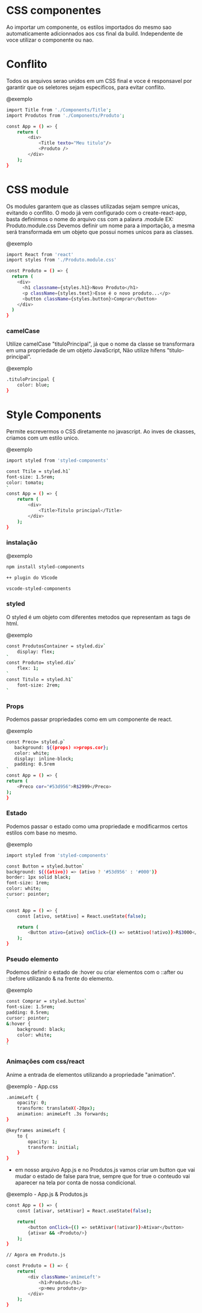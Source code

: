 # CSS componentes #

Ao importar um componente, os estilos importados do mesmo sao automaticamente adicionnados aos css final da build. Independente de voce utilizar o componente ou nao. 

# Conflito #

Todos os arquivos serao unidos em um CSS final e voce é responsavel por garantir que os seletores sejam especificos, para evitar conflito.

@exemplo
```bash
import Title from './Components/Title';
import Produtos from './Components/Produto';

const App = () => {
    return (
        <div>
            <Title texto="Meu titulo"/>
            <Produto />
        </div>
    );
}
```

# CSS module #

Os modules garantem que as classes utilizadas sejam sempre unicas, evitando o conflito. O modo já vem configurado com o create-react-app, basta definirmos o nome do arquivo css com a palavra .module EX: Produto.module.css Devemos definir um nome para a importação, a mesma será transformada em um objeto que possui nomes unicos para as classes.

@exemplo
```bash
import React from 'react'
import styles from './Produto.module.css'

const Produto = () => {
  return (
    <div>
      <h1 classname={styles.h1}>Novo Produto</h1>
      <p className={styles.text}>Esse é o novo produto...</p>
      <button className={styles.button}>Comprar</button>
    </div>
  )
}
```
### camelCase ###

Utilize camelCase "tituloPrincipal", já que o nome da classe se transformara em uma propriedade de um objeto JavaScript, Não utilize hifens "titulo-principal".

@exemplo
```bash
.tituloPrincipal {
    color: blue;
}
```
# Style Components #

Permite escrevermos o CSS diretamente no javascript. Ao inves de ckasses, criamos com um estilo unico.

@exemplo
```bash
import styled from 'styled-components'

const Ttile = styled.h1`
font-size: 1.5rem;
color: tomato;
`
const App = () => {
    return (
        <div>
            <Title>Titulo principal</Title>
        </div>
    );
}
```
### instalação ###

@exemplo
```bash
npm install styled-components

++ plugin do VScode

vscode-styled-components
```
### styled ###
O styled é um objeto com diferentes metodos que representam as tags de html.

@exemplo
```bash
const ProdutosContainer = styled.div`
    display: flex;
`
const Produto= styled.div`
    flex: 1;
`
const Titulo = styled.h1`
    font-size: 2rem;
`
```
### Props ###

Podemos passar propriedades  como em um componente de react.

@exemplo
```bash
const Preco= styled.p`
   background: ${(props) =>props.cor};
   color: white;
   display: inline-block;
   padding: 0.5rem
`
const App = () => {
return (
    <Preco cor="#53d956">R$2999</Preco>
);
}
```
### Estado ###
Podemos passar o estado como uma propriedade e modificarmos certos estilos com base no mesmo.

@exemplo
```bash
import styled from 'styled-components'

const Button = styled.button`
background: ${({ativo}) => (ativo ? '#53d956' : '#000')}
border: 1px solid black;
font-size: 1rem;
color: white;
cursor: pointer;
`

const App = () => {
    const [ativo, setAtivo] = React.useState(false);

    return (
        <Button ativo={ativo} onClick={() => setAtivo(!ativo)}>R$3000</Button>
    );
}
```

### Pseudo elemento ###
Podemos definir o estado de :hover ou criar elementos com o ::after ou ::before utilizando & na frente do elemento.

@exemplo
```bash
const Comprar = styled.button`
font-size: 1.5rem;
padding: 0.5rem;
cursor: pointer;
&:hover {
    background: black;
    color: white;
}
`
```

### Animações com css/react ###
Anime a entrada de elementos utilizando a propriedade "animation".

@exemplo - App.css
```bash
.animeLeft {
    opacity: 0;
    transform: translateX(-20px);
    animation: animeLeft .3s forwards;
}

@keyframes animeLeft {
    to {
        opacity: 1;
        transform: initial;
    }
}
```
* em nosso arquivo App.js e no Produtos.js vamos criar um button que vai mudar o estado de false para true, sempre que for true o conteudo vai aparecer na tela por conta de nossa condicional.

@exemplo - App.js & Produtos.js
```bash
const App = () => {
    const [ativar, setAtivar] = React.useState(false);

    return(
        <button onClick={() => setAtivar(!ativar)}>Ativar</button>
        {ativar && <Produto/>}
    );
}

// Agora em Produto.js

const Produto = () => {
    return(
        <div className='animeLeft'>
            <h1>Produto</h1>
            <p>meu produto</p>
        </div>
    );
}
```
